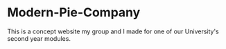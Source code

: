 # Modern-Pie-Company

This is a concept website my group and I made for one of our University's second year modules.
